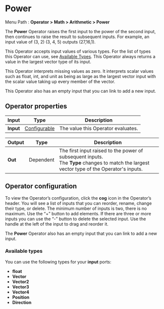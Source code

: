 # Power

Menu Path : **Operator > Math > Arithmetic > Power**

The **Power** Operator raises the first input to the power of the second input, then continues to raise the result to subsequent inputs. For example, an input value of (3, 2) (3, 4, 5) outputs (27,16,1).

This Operator accepts input values of various types. For the list of types this Operator can use, see [Available Types](#available-types). This Operator always returns a value in the largest vector type of its input.

This Operator interprets missing values as zero. It interprets scalar values such as float, int, and unit as being as large as the largest vector input with the scalar value taking up every member of the vector.

This Operator also has an empty input that you can link to add a new input.

## Operator properties

| **Input** | **Type**                                | **Description**                    |
| --------- | --------------------------------------- | ---------------------------------- |
| **Input** | [Configurable](#operator-configuration) | The value this Operator evaluates. |

| **Output** | **Type**  | **Description**                                              |
| ---------- | --------- | ------------------------------------------------------------ |
| **Out**    | Dependent | The first input raised to the power of subsequent inputs.<br/>The **Type** changes to match the largest vector type of the Operator's inputs. |

## Operator configuration

To view the Operator’s configuration, click the **cog** icon in the Operator’s header. You will see a list of inputs that you can reorder, rename, change their type, or delete. The minimum number of inputs is two, there is no maximum. Use the “+” button to add elements. If there are three or more inputs you can use the “-” button to delete the selected input. Use the handle at the left of the input to drag and reorder it.

The **Power** Operator also has an empty input that you can link to add a new input.



### Available types

You can use the following types for your **input** ports:

- **float**
- **Vector**
- **Vector2**
- **Vector3**
- **Vector4**
- **Position**
- **Direction**
